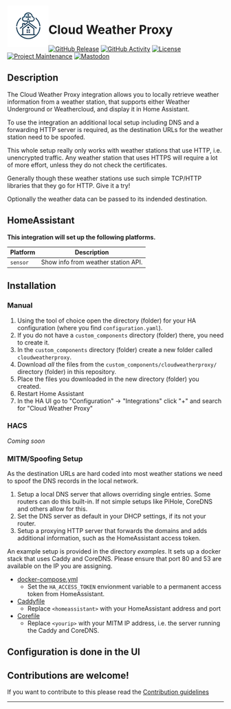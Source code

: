 
<img align="left" width="96" height="96" src="https://raw.githubusercontent.com/lhw/cloudweatherproxy/main/media/transparent.png" alt="Cloud Weather Proxy logo">

# Cloud Weather Proxy

[![GitHub Release][releases-shield]][releases]
[![GitHub Activity][commits-shield]][commits]
[![License][license-shield]](LICENSE)
[![Project Maintenance][maintenance-shield]][maintainer]
[![Mastodon][mastodon]][mastodon_profile]

## Description

The Cloud Weather Proxy integration allows you to locally retrieve weather information from a weather station, that supports either Weather Underground or Weathercloud, and display it in Home Assistant.

To use the integration an additional local setup including DNS and a forwarding HTTP server is required, as the destination URLs for the weather station need to be spoofed.

This whole setup really only works with weather stations that use HTTP, i.e. unencrypted traffic. Any weather station that uses HTTPS will require a lot of more effort, unless they do not check the certificates.

Generally though these weather stations use such simple TCP/HTTP libraries that they go for HTTP.  Give it a try!

Optionally the weather data can be passed to its indended destination.

## HomeAssistant

**This integration will set up the following platforms.**

| Platform | Description                         |
| -------- | ----------------------------------- |
| `sensor` | Show info from weather station API. |

## Installation


### Manual

1. Using the tool of choice open the directory (folder) for your HA configuration (where you find `configuration.yaml`).
1. If you do not have a `custom_components` directory (folder) there, you need to create it.
1. In the `custom_components` directory (folder) create a new folder called `cloudweatherproxy`.
1. Download _all_ the files from the `custom_components/cloudweatherproxy/` directory (folder) in this repository.
1. Place the files you downloaded in the new directory (folder) you created.
1. Restart Home Assistant
1. In the HA UI go to "Configuration" -> "Integrations" click "+" and search for "Cloud Weather Proxy"

### HACS
*Coming soon*


### MITM/Spoofing Setup

As the destination URLs are hard coded into most weather stations we need to spoof the DNS records in the local network.

1. Setup a local DNS server that allows overriding single entries. Some routers can do this built-in. If not simple setups like PiHole, CoreDNS and others allow for this.
2. Set the DNS server as default in your DHCP settings, if its not your router.
3. Setup a proxying HTTP server that forwards the domains and adds additional information, such as the HomeAssistant access token.

An example setup is provided in the directory *examples*. It sets up a docker stack that uses Caddy and CoreDNS. Please ensure that port 80 and 53 are available on the IP you are assigning.

* [docker-compose.yml](examples/docker-compose.yml)
  * Set the `HA_ACCESS_TOKEN` envionment variable to a permanent access token from HomeAssistant.
* [Caddyfile](examples/Caddyfile)
  * Replace `<homeassistant>` with your HomeAssistant address and port
* [Corefile](examples/Corefile)
  * Replace `<yourip>` with your MITM IP address, i.e. the server running the Caddy and CoreDNS.
## Configuration is done in the UI

<!---->

## Contributions are welcome!

If you want to contribute to this please read the [Contribution guidelines](CONTRIBUTING.md)

***

[commits-shield]: https://img.shields.io/github/commit-activity/y/lhw/cloudweatherproxy.svg
[commits]: https://github.com/lhw/cloudweatherproxy/commits/main
[license-shield]: https://img.shields.io/github/license/lhw/cloudweatherproxy.svg
[maintenance-shield]: https://img.shields.io/badge/maintainer-Lennart%20Weller%20%40lhw-blue.svg
[maintainer]: https://github.com/lhw
[releases-shield]: https://img.shields.io/github/release/lhw/cloudweatherproxy.svg
[releases]: https://github.com/lhw/cloudweatherproxy/releases
[mastodon]: https://img.shields.io/mastodon/follow/000048422?domain=https%3A%2F%2Fchaos.social
[mastodon_profile]: https://chaos.social/@lhw
